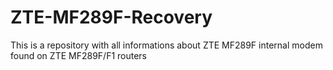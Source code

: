 # ZTE-MF289F-Recovery
This is a repository with all informations about ZTE MF289F internal modem found on ZTE MF289F/F1 routers
